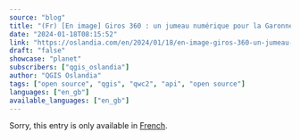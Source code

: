 ```yaml
---
source: "blog"
title: "(Fr) [En image] Giros 360 : un jumeau numérique pour la Garonne"
date: "2024-01-18T08:15:52"
link: "https://oslandia.com/en/2024/01/18/en-image-giros-360-un-jumeau-numerique-pour-la-garonne/"
draft: "false"
showcase: "planet"
subscribers: ["qgis_oslandia"]
author: "QGIS Oslandia"
tags: ["open source", "qgis", "qwc2", "api", "open source"]
languages: ["en_gb"]
available_languages: ["en_gb"]
---
```


<p class="qtranxs-available-languages-message qtranxs-available-languages-message-en">Sorry, this entry is only available in <a class="qtranxs-available-language-link qtranxs-available-language-link-fr" href="http://oslandia.com/fr/tag/qgis-en/feed/atom/" title="Fr">French</a>.</p>
